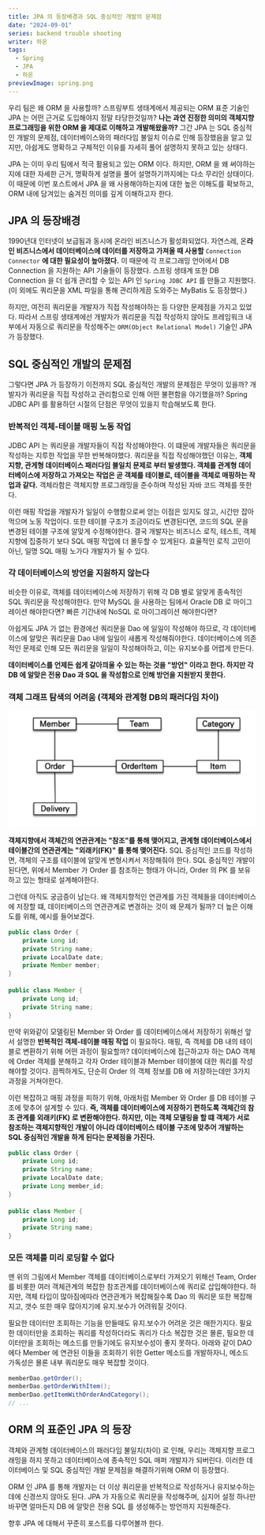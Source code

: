 ```yaml
---
title: JPA 의 등장배경과 SQL 중심적인 개발의 문제점
date: "2024-09-01"
series: backend trouble shooting
writer: 하온
tags:
  - Spring
  - JPA
  - 하온
previewImage: spring.png
---
```


우리 팀은 왜 ORM 을 사용할까? 스프링부트 생태계에서 제공되는 ORM 표준 기술인 JPA 는 어떤 근거로 도입해야지 정말 타당한것일까? **나는 과연 진정한 의미의 객체지향 프로그래밍을 위한 ORM 을 제대로 이해하고 개발해왔을까?** 그간 JPA 는 SQL 중심적인 개발의 문제점, 데이터베이스와의 패러다임 불일치 이슈로 인해 등장했음을 알고 있지만, 아쉽게도 명확하고 구체적인 이유를 자세히 풀어 설명하지 못하고 있는 상태다.

JPA 는 이미 우리 팀에서 적극 활용되고 있는 ORM 이다. 하지만, ORM 을 왜 써야하는지에 대한 자세한 근거, 명확하게 설명을 풀어 설명하기까지에는 다소 무리인 상태이다. 이 때문에 이번 포스트에서 JPA 을 왜 사용해야하는지에 대한 높은 이해도를 확보하고, ORM 내에 담겨있는 숨겨진 의미를 깊게 이해하고자 한다. 

## JPA 의 등장배경

1990년대 인터넷이 보급됨과 동시에 온라인 비즈니스가 활성화되었다. 자연스레, 온**라인 비즈니스에서 데이터베이스에 데이터를 저장하고 가져올 때 사용할** `Connection Connector` **에 대한 필요성이 높아졌다.** 이 때문에 각 프로그래밍 언어에서 DB Connection 을 지원하는 API 기술들이 등장했다. 스프링 생태계 또한 DB Connection 을 더 쉽개 관리할 수 있는 API 인 `Spring JDBC API` 를 만들고 지원했다. (이 외에도 쿼리문을 XML 파일을 통해 관리하게끔 도와주는 MyBatis 도 등장했다.)

하지만, 여전히 쿼리문을 개발자가 직접 작성해야하는 등 다양한 문제점을 가지고 있었다. 따라서 스프링 생태계에선 개발자가 쿼리문을 직접 작성하지 않아도 프레임워크 내부에서 자동으로 쿼리문을 작성해주는 `ORM(Object Relational Model)` 기술인 JPA 가 등장했다. 

## SQL 중심적인 개발의 문제점

그렇다면 JPA 가 등장하기 이전까지 SQL 중심적인 개발의 문제점은 무엇이 있을까? 개발자가 쿼리문을 직접 작성하고 관리함으로 인해 어떤 불편함을 야기했을까? Spring JDBC API 를 활용하던 시절의 단점은 무엇이 있을지 학습해보도록 한다.

### 반복적인 객체-테이블 매핑 노동 작업

JDBC API 는 쿼리문을 개발자들이 직접 작성해야한다. 이 떄문에 개발자들은 쿼리문을 작성하는 지루한 작업을 무한 반복해야했다. 쿼리문을 직접 작성해야했던 이유는, **객체지향, 관게형 데이터베이스 패러다임 불일치 문제로 부터 발생했다. 객체를 관계형 데이터베이스에 저장하고 가져오는 작업은 곧 객체를 테이블로, 테이블을 객체로 매핑하는 작업과 같다.** 객체라함은 객체지향 프로그래밍을 준수하며 작성된 자바 코드 객체를 뜻한다.

이런 매핑 작업을 개발자가 일일이 수행함으로써 얻는 이점은 있지도 않고, 시간만 잡아먹으며 노동 작업이다. 또한 테이블 구조가 조금이라도 변경된다면, 코드의 SQL 문을 변경된 테이블 구조에 알맞게 수정해야한다. 결국 개발자는 비즈니스 로직, 테스트, 객체지향에 집중하기 보다 SQL 매핑 작업에 더 몰두할 수 있게된다. 효율적인 로직 고민이 아닌, 일명 SQL 매핑 노가다 개발자가 될 수 있다.

### 각 데이터베이스의 방언을 지원하지 않는다

비슷한 이유로, 객체를 데이터베이스에 저장하기 위해 각 DB 별로 알맞게 종속적인 SQL 쿼리문을 작성해야한다. 만약 MySQL 을 사용하는 팀에서 Oracle DB 로 마이그레이션 해야한다면? 빠른 기간내에 NoSQL 로 마이그레이션 해야한다면? 

아쉽게도 JPA 가 없는 환경에선 쿼리문을 Dao 에 일일이 작성해야 하므로, 각 데이터베이스에 알맞은 쿼리문을 Dao 내에 일일이 새롭게 작성해줘야한다. 데이터베이스에 의존적인 문제로 인해 모든 쿼리문을 일일이 작성해야하고, 이는 유지보수를 어렵게 만든다. 

**데이터베이스를 언제든 쉽게 갈아끠울 수 있는 하는 것을 "방언" 이라고 한다. 하지만 각 DB 에 알맞은 전용 Dao 과 SQL 을 작성함으로 인해 방언을 지원받지 못한다.**

### 객체 그래프 탐색의 어려움 (객체와 관계형 DB의 패러다임 차이)

![alt text](image.png)

**객체지향에서 객체간의 연관관계는 "참조"를 통해 맺어지고, 관계형 데이터베이스에서 테이블간의 연관관계는 "외래키(FK)" 를 통해 맺어진다.** SQL 중심적인 코드를 작성하면, 객체의 구조를 테이블에 알맞게 변형시켜서 저장해줘야 한다. SQL 중심적인 개발이 된다면, 위에서 Member 가 Order 를 참조하는 형태가 아니라, Order 의 PK 를 보유하고 있는 형태로 설계해야한다.

그런데 아직도 궁금증이 남는다. 왜 객체지향적인 연관계를 가진 객체들을 데이터베이스에 저장할 떄, 데이터베이스의 연관관계로 변경하는 것이 왜 문제가 될까? 더 높은 이해도를 위해, 예시를 들어보겠다. 

~~~java
public class Order {
    private Long id;
    private String name;
    private LocalDate date;
    private Member member;
}

public class Member {
    private Long id;
    private String name;
}
~~~

만약 위와같이 모델링된 Member 와 Order 를 데이터베이스에서 저장하기 위해선 앞서 설명한 **반복적인 객체-테이블 매핑 작업** 이 필요하다. 매핑, 즉 객체를 DB 내의 테이블로 변환하기 위해 어떤 과정이 필요할까? 데이터베이스에 접근하고자 하는 DAO 객체에 Order 객체를 분해하고 각자 Order 테이블과 Member 테이블에 대한 쿼리를 작성해야할 것이다. 끔찍하게도, 단순히 Order 의 객체 정보를 DB 에 저장하는데만 3가지 과정을 거쳐야한다.

이런 복잡하고 매핑 과정을 피하기 위해, 아래처럼 Member 와 Order 를 DB 테이블 구조에 맞추어 설계할 수 있다. **즉, 객체를 데이터베이스에 저장하기 편하도록 객체간의 참조 관계를 외래키(FK) 로 변환해야한다. 하지만, 이는 객체 모델링을 할 떄 객체가 서로 참조하는 객체지향적인 개발이 아니라 데이터베이스 테이블 구조에 맞추어 개발하는 SQL 중심적인 개발을 하게 된다는 문제점을 가진다.**

~~~java
public class Order {
    private Long id;
    private String name;
    private LocalDate date;
    private Long member_id;
}

public class Member {
    private Long id;
    private String name;
}
~~~

### 모든 객체를 미리 로딩할 수 없다

맨 위의 그림에서 Member 객체를 데이터베이스로부터 가져오기 위해선 Team, Order 를 비롯한 여러 객체관계의 복잡한 참조관계를 데이터베이스에 쿼리로 삽입해야한다. 하지만, 객체 타입이 많아짐에따라 연관관계가 복잡해질수록 Dao 의 쿼리문 또한 복잡해지고, 갯수 또한 매우 많아지기에 유지.보수가 어려워질 것이다. 

필요한 데이터만 조회하는 기능을 만들때도 유지.보수가 어려운 것은 매한가지다. 필요한 데이터만을 조회하는 쿼리를 작성하더라도 쿼리가 다소 복잡한 것은 몰론, 필요한 데이터만을 조회하는 메소드를 만들기에도 유지보수성이 좋지 못하다. 아래와 같이 DAO 에다 Member 에 연관된 이들을 조회하기 위한 Getter 메소드를 개발하자니, 메소드 가독성은 몰론 내부 쿼리문도 매우 복잡할 것이다.

~~~java
memberDao.getOrder();
memberDao.getOrderWithItem();
memberDao.getItemWithOrderAndCategory();
// ...
~~~



## ORM 의 표준인 JPA 의 등장

객체와 관계형 데이터베이스의 패러다임 불일치(차이) 로 인해, 우리는 객체지향 프로그래밍을 하지 못하고 데이터베이스에 종속적인 SQL 매퍼 개발자가 되버린다. 이러한 데이터베이스 및 SQL 중심적인 개발 문제점을 해결하기위해 ORM 이 등장했다.

ORM 인 JPA 를 통해 개발자는 더 이상 쿼리문을 반복적으로 작성하거나 유지보수하는데에 신경쓰지 않아도 된다. JPA 가 자동으로 쿼리문을 작성해주며, 심지어 설정 하나만 바꾸면 얼마든지 DB 에 알맞은 전용 SQL 를 생성해주는 방언까지 지원해준다.

향후 JPA 에 대해서 꾸준히 포스트를 다루어볼까 한다.



